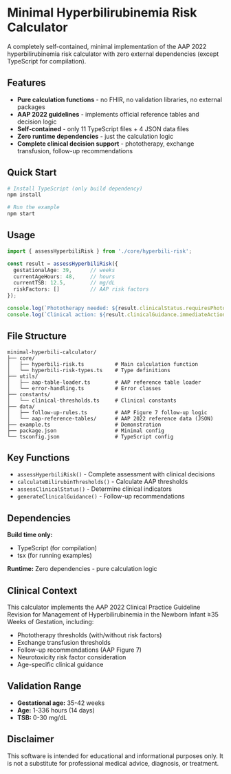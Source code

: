 # Minimal Hyperbilirubinemia Risk Calculator

A completely self-contained, minimal implementation of the AAP 2022 hyperbilirubinemia risk calculator with zero external dependencies (except TypeScript for compilation).

## Features

- **Pure calculation functions** - no FHIR, no validation libraries, no external packages
- **AAP 2022 guidelines** - implements official reference tables and decision logic
- **Self-contained** - only 11 TypeScript files + 4 JSON data files
- **Zero runtime dependencies** - just the calculation logic
- **Complete clinical decision support** - phototherapy, exchange transfusion, follow-up recommendations

## Quick Start

```bash
# Install TypeScript (only build dependency)
npm install

# Run the example
npm start
```

## Usage

```typescript
import { assessHyperbiliRisk } from './core/hyperbili-risk';

const result = assessHyperbiliRisk({
  gestationalAge: 39,      // weeks
  currentAgeHours: 48,     // hours
  currentTSB: 12.5,        // mg/dL
  riskFactors: []          // AAP risk factors
});

console.log(`Phototherapy needed: ${result.clinicalStatus.requiresPhototherapy}`);
console.log(`Clinical action: ${result.clinicalGuidance.immediateAction}`);
```

## File Structure

```
minimal-hyperbili-calculator/
├── core/
│   ├── hyperbili-risk.ts          # Main calculation function
│   └── hyperbili-risk-types.ts    # Type definitions
├── utils/
│   ├── aap-table-loader.ts        # AAP reference table loader
│   └── error-handling.ts          # Error classes
├── constants/
│   └── clinical-thresholds.ts     # Clinical constants
├── data/
│   ├── follow-up-rules.ts         # AAP Figure 7 follow-up logic
│   └── aap-reference-tables/      # AAP 2022 reference data (JSON)
├── example.ts                     # Demonstration
├── package.json                   # Minimal config
└── tsconfig.json                  # TypeScript config
```

## Key Functions

- `assessHyperbiliRisk()` - Complete assessment with clinical decisions
- `calculateBilirubinThresholds()` - Calculate AAP thresholds
- `assessClinicalStatus()` - Determine clinical indicators
- `generateClinicalGuidance()` - Follow-up recommendations

## Dependencies

**Build time only:**
- TypeScript (for compilation)
- tsx (for running examples)

**Runtime:** Zero dependencies - pure calculation logic

## Clinical Context

This calculator implements the AAP 2022 Clinical Practice Guideline Revision for Management of Hyperbilirubinemia in the Newborn Infant ≥35 Weeks of Gestation, including:

- Phototherapy thresholds (with/without risk factors)
- Exchange transfusion thresholds
- Follow-up recommendations (AAP Figure 7)
- Neurotoxicity risk factor consideration
- Age-specific clinical guidance

## Validation Range

- **Gestational age:** 35-42 weeks
- **Age:** 1-336 hours (14 days)
- **TSB:** 0-30 mg/dL

## Disclaimer

This software is intended for educational and informational purposes only. It is not a substitute for professional medical advice, diagnosis, or treatment.
